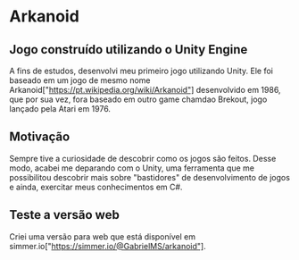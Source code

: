 Arkanoid
========
Jogo construído utilizando o Unity Engine
-----------------------------------------

A fins de estudos, desenvolvi meu primeiro jogo utilizando Unity. Ele foi baseado em um jogo de mesmo nome Arkanoid["https://pt.wikipedia.org/wiki/Arkanoid"] desenvolvido em 1986, que por sua vez, fora baseado em outro game chamdao Brekout, jogo lançado pela Atari em 1976.

Motivação
---------
Sempre tive a curiosidade de descobrir como os jogos são feitos. Desse modo, acabei me deparando com o Unity, uma ferramenta que me possibilitou descobrir mais sobre "bastidores" de desenvolvimento de jogos e ainda, exercitar meus conhecimentos em C#.


Teste a versão web
------------------

Criei uma versão para web que está disponível em simmer.io["https://simmer.io/@GabrielMS/arkanoid"].

